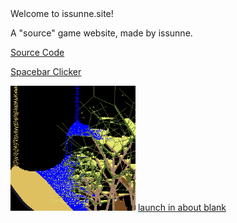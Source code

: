 <!DOCTYPE html>
 <html>
  



 <body>
 Welcome to issunne.site!
<p>A "source" game website, made by issunne.</p>
 <a href="https://github.com/issunnne/issunne.git">Source Code</a> 

 <a href="spacebarclicker.html"> Spacebar Clicker</a>

 
 [![SandGame](sandgame.png)](sandgame.html)
  <a href="about:blank"> launch in about blank</a>

  
 </body>
 </html>
